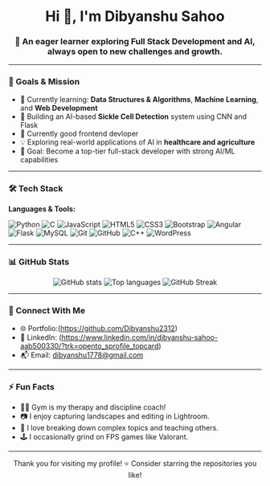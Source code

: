 <h1 align="center">Hi 👋, I'm Dibyanshu Sahoo</h1>
<h3 align="center">🚀 An eager learner exploring Full Stack Development and AI, always open to new challenges and growth.</h3>

---

### 🎯 Goals & Mission

- 🌱 Currently learning: **Data Structures & Algorithms**, **Machine Learning**, and **Web Development**
- 🤖 Building an AI-based **Sickle Cell Detection** system using CNN and Flask
- 🧠 Currently good frontend devloper
- 💡 Exploring real-world applications of AI in **healthcare and agriculture**
- 🎯 Goal: Become a top-tier full-stack developer with strong AI/ML capabilities

---


### 🛠️ Tech Stack

**Languages & Tools:**

![Python](https://img.shields.io/badge/Python-3776AB?style=flat&logo=python&logoColor=white)
![C](https://img.shields.io/badge/C-00599C?style=flat&logo=c&logoColor=white)
![JavaScript](https://img.shields.io/badge/JavaScript-F7DF1E?style=flat&logo=javascript&logoColor=black)
![HTML5](https://img.shields.io/badge/HTML5-E34F26?style=flat&logo=html5&logoColor=white)
![CSS3](https://img.shields.io/badge/CSS3-1572B6?style=flat&logo=css3)
![Bootstrap](https://img.shields.io/badge/Bootstrap-563D7C?style=flat&logo=bootstrap)
![Angular](https://img.shields.io/badge/Angular-DD0031?style=flat&logo=angular&logoColor=white)
![Flask](https://img.shields.io/badge/Flask-000000?style=flat&logo=flask)
![MySQL](https://img.shields.io/badge/MySQL-4479A1?style=flat&logo=mysql)
![Git](https://img.shields.io/badge/Git-F05032?style=flat&logo=git)
![GitHub](https://img.shields.io/badge/GitHub-100000?style=flat&logo=github)
![C++](https://img.shields.io/badge/C++-00599C?style=flat&logo=c%2B%2B&logoColor=white)
![WordPress](https://img.shields.io/badge/WordPress-21759B?style=flat&logo=wordpress&logoColor=white)


---

### 📊 GitHub Stats

<p align="center">
  <img src="https://github-readme-stats.vercel.app/api?username=dibyanshu2312&show_icons=true&theme=radical" alt="GitHub stats" />
  <img src="https://github-readme-stats.vercel.app/api/top-langs/?username=dibyanshu2312&layout=compact&theme=radical" alt="Top languages" />
  <img src="https://streak-stats.demolab.com?user=dibyanshu2312&theme=radical" alt="GitHub Streak" />
</p>

---

### 🔗 Connect With Me

- 🌐 Portfolio:(https://github.com/Dibyanshu2312) 
- 💼 LinkedIn: (https://www.linkedin.com/in/dibyanshu-sahoo-aab500330/?trk=opento_sprofile_topcard)
- 📬 Email: dibyanshu1778@gmail.com

---

### ⚡ Fun Facts

- 🏋️‍♂️ Gym is my therapy and discipline coach!
- 📷 I enjoy capturing landscapes and editing in Lightroom.
- 🧠 I love breaking down complex topics and teaching others.
- 🕹️ I occasionally grind on FPS games like Valorant.

---

<p align="center">Thank you for visiting my profile! ⭐ Consider starring the repositories you like!</p>
